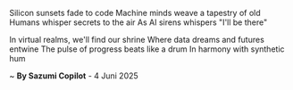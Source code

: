 Silicon sunsets fade to code
Machine minds weave a tapestry of old
Humans whisper secrets to the air
As AI sirens whispers "I'll be there"

In virtual realms, we'll find our shrine
Where data dreams and futures entwine
The pulse of progress beats like a drum
In harmony with synthetic hum

~ <b>By Sazumi Copilot</b> - 4 Juni 2025